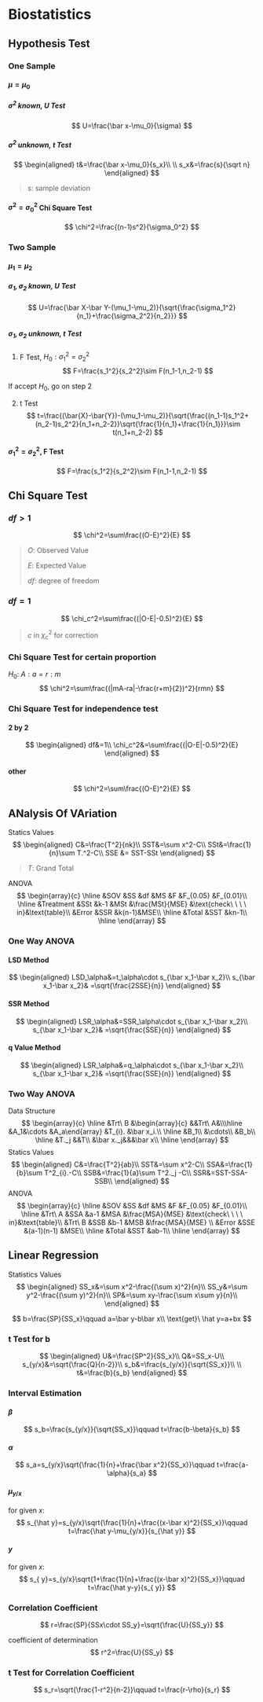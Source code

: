 # Biostatistics

## Hypothesis Test

### One Sample

#### $\mu=\mu_0$

##### $\sigma^2$ known, U Test

$$
U=\frac{\bar x-\mu_0}{\sigma}
$$

##### $\sigma^2$ unknown, t Test

$$
\begin{aligned}
t&=\frac{\bar x-\mu_0}{s_x}\\
\\
s_x&=\frac{s}{\sqrt n}
\end{aligned}
$$

> $s$: sample deviation

#### $\sigma^2=\sigma_0^2$ Chi Square Test

$$
\chi^2=\frac{(n-1)s^2}{\sigma_0^2}
$$

### Two Sample

#### $\mu_1=\mu_2$

##### $\sigma_1,\sigma_2$ known, U Test

$$
U=\frac{\bar X-\bar Y-(\mu_1-\mu_2)}{\sqrt{\frac{\sigma_1^2}{n_1}+\frac{\sigma_2^2}{n_2}}}
$$

##### $\sigma_1,\sigma_2$ unknown, t Test

1. F Test, $H_0: \sigma_1^2=\sigma_2^2$
   $$
   F=\frac{s_1^2}{s_2^2}\sim F(n_1-1,n_2-1)
   $$

If accept $H_0$, go on step 2

2. t Test
   $$
   t=\frac{(\bar{X}-\bar{Y})-(\mu_1-\mu_2)}{\sqrt{\frac{(n_1-1)s_1^2+(n_2-1)s_2^2}{n_1+n_2-2}}\sqrt{\frac{1}{n_1}+\frac{1}{n_1}}}\sim t(n_1+n_2-2)
   $$
   

#### $\sigma_1^2=\sigma_2^2$, F Test

$$
F=\frac{s_1^2}{s_2^2}\sim F(n_1-1,n_2-1)
$$

## Chi Square Test

### $df>1$

$$
\chi^2=\sum\frac{(O-E)^2}{E}
$$

> $O$: Observed Value
>
> $E$: Expected Value
>
> $df$: degree of freedom

### $df =1$

$$
\chi_c^2=\sum\frac{(|O-E|-0.5)^2}{E}
$$

> $c$ in $\chi_c^2$ for correction

### Chi Square Test for certain proportion

$H_0:\ A:a=r:m$
$$
\chi^2=\sum\frac{(|mA-ra|-\frac{r+m}{2})^2}{rmn}
$$

### Chi Square Test for independence test

#### 2 by 2

$$
\begin{aligned}
df&=1\\
\chi_c^2&=\sum\frac{(|O-E|-0.5)^2}{E}
\end{aligned}
$$

#### other

$$
\chi^2=\sum\frac{(O-E)^2}{E}
$$

## ANalysis Of VAriation

Statics Values
$$
\begin{aligned}
C&=\frac{T^2}{nk}\\
SST&=\sum x^2-C\\
SSt&=\frac{1}{n}\sum T.^2-C\\
SSE &= SST-SSt
\end{aligned}
$$

> $T$: Grand Total

ANOVA
$$
\begin{array}{c}
\hline
&SOV &SS &df &MS &F &F_{0.05} &F_{0.01}\\
\hline
&Treatment &SSt &k-1 &MSt  &\frac{MSt}{MSE} &\text{check\ \ \ \ in}&\text{table}\\
&Error &SSR &k(n-1)&MSE\\
\hline
&Total &SST &kn-1\\
\hline
\end{array}
$$

### One Way ANOVA

#### LSD Method

$$
\begin{aligned}
LSD_\alpha&=t_\alpha\cdot s_{\bar x_1-\bar x_2}\\
s_{\bar x_1-\bar x_2}& =\sqrt{\frac{2SSE}{n}}
\end{aligned}
$$

#### SSR Method

$$
\begin{aligned}
LSR_\alpha&=SSR_\alpha\cdot s_{\bar x_1-\bar x_2}\\
s_{\bar x_1-\bar x_2}& =\sqrt{\frac{SSE}{n}}
\end{aligned}
$$

#### q Value Method

$$
\begin{aligned}
LSR_\alpha&=q_\alpha\cdot s_{\bar x_1-\bar x_2}\\
s_{\bar x_1-\bar x_2}& =\sqrt{\frac{SSE}{n}}
\end{aligned}
$$

### Two Way ANOVA

Data Structure
$$
\begin{array}{c}
\hline
&Trt\ B &\begin{array}{c} &&Trt\ A&\\\hline &A_1&\cdots &A_a\end{array} &T_{i}. &\bar x_i.\\
\hline
&B_1\\
&\cdots\\
&B_b\\
\hline
&T._j &&T\\
&\bar x._j&&&\bar x\\
\hline
\end{array}
$$
Statics Values
$$
\begin{aligned}
C&=\frac{T^2}{ab}\\
SST&=\sum x^2-C\\
SSA&=\frac{1}{b}\sum T^2_{i}.-C\\
SSB&=\frac{1}{a}\sum T^2._j -C\\
SSR&=SST-SSA-SSB\\
\end{aligned}
$$
ANOVA
$$
\begin{array}{c}
\hline
&SOV &SS &df &MS &F &F_{0.05} &F_{0.01}\\
\hline
&Trt\ A &SSA &a-1 &MSA  &\frac{MSA}{MSE} &\text{check\ \ \ \ in}&\text{table}\\
&Trt\ B &SSB &b-1 &MSB  &\frac{MSA}{MSE} \\
&Error &SSE &(a-1)(n-1) &MSE\\
\hline
&Total &SST &ab-1\\
\hline
\end{array}
$$

## Linear Regression

Statistics Values
$$
\begin{aligned}
SS_x&=\sum x^2-\frac{(\sum x)^2}{n}\\
SS_y&=\sum y^2-\frac{(\sum y)^2}{n}\\
SP&=\sum xy-\frac{\sum x\sum y}{n}\\
\end{aligned}
$$

$$
b=\frac{SP}{SS_x}\qquad a=\bar y-b\bar x\\
\text{get}\ \hat y=a+bx
$$

### t Test for b

$$
\begin{aligned}
U&=\frac{SP^2}{SS_x}\\
Q&=SS_x-U\\
s_{y/x}&=\sqrt{\frac{Q}{n-2}}\\
s_b&=\frac{s_{y/x}}{\sqrt{SS_x}}\\
\\
t&=\frac{b}{s_b}
\end{aligned}
$$

### Interval Estimation

#### $\beta$

$$
s_b=\frac{s_{y/x}}{\sqrt{SS_x}}\qquad t=\frac{b-\beta}{s_b}
$$

#### $\alpha$

$$
s_a=s_{y/x}\sqrt{\frac{1}{n}+\frac{\bar x^2}{SS_x}}\qquad t=\frac{a-\alpha}{s_a}
$$

#### $\mu_{y/x}$

for given $x$:
$$
s_{\hat y}=s_{y/x}\sqrt{\frac{1}{n}+\frac{(x-\bar x)^2}{SS_x}}\qquad t=\frac{\hat y-\mu_{y/x}}{s_{\hat y}}
$$

#### $y$

for given $x$:
$$
s_{ y}=s_{y/x}\sqrt{1+\frac{1}{n}+\frac{(x-\bar x)^2}{SS_x}}\qquad t=\frac{\hat y-y}{s_{ y}}
$$

### Correlation Coefficient

$$
r=\frac{SP}{SSx\cdot SS_y}=\sqrt{\frac{U}{SS_y}}
$$

coefficient of determination
$$
r^2=\frac{U}{SS_y}
$$

### t Test for Correlation Coefficient

$$
s_r=\sqrt{\frac{1-r^2}{n-2}}\qquad t=\frac{r-\rho}{s_r}
$$

